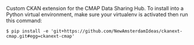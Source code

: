 Custom CKAN extension for the CMAP Data Sharing Hub. To install into a Python
virtual environment, make sure your virtualenv is activated then run this
command:

    $ pip install -e 'git+https://github.com/NewAmsterdamIdeas/ckanext-cmap.git#egg=ckanext-cmap'
